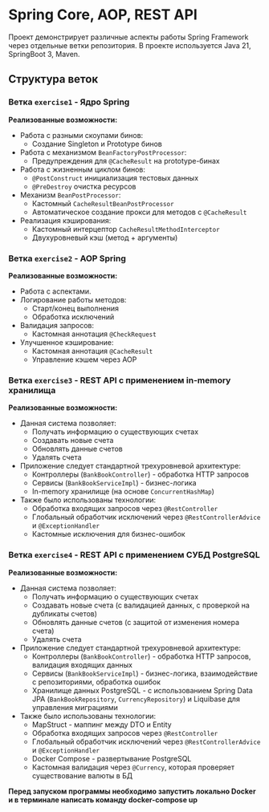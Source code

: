 # Spring Core, AOP, REST API

Проект демонстрирует различные аспекты работы Spring Framework через отдельные ветки репозитория.
В проекте используется Java 21, SpringBoot 3, Maven.

## Структура веток

### Ветка `exercise1` - Ядро Spring

**Реализованные возможности:**

- Работа с разными скоупами бинов:
    - Создание Singleton и Prototype бинов
- Работа с механизмом `BeanFactoryPostProcessor`:
    - Предупреждения для `@CacheResult` на prototype-бинах
- Работа с жизненным циклом бинов:
    - `@PostConstruct` инициализация тестовых данных
    - `@PreDestroy` очистка ресурсов
- Механизм `BeanPostProcessor`:
    - Кастомный `CacheResultBeanPostProcessor`
    - Автоматическое создание прокси для методов с `@CacheResult`
- Реализация кэширования:
    - Кастомный интерцептор `CacheResultMethodInterceptor`
    - Двухуровневый кэш (метод + аргументы)

### Ветка `exercise2` - AOP Spring

**Реализованные возможности:**

- Работа с аспектами.
- Логирование работы методов:
    - Старт/конец выполнения
    - Обработка исключений
- Валидация запросов:
    - Кастомная аннотация `@CheckRequest`
- Улучшенное кэширование:
    - Кастомная аннотация `@CacheResult`
    - Управление кэшем через AOP

### Ветка `exercise3` - REST API с применением in-memory хранилища

**Реализованные возможности:**

- Данная система позволяет:
    - Получать информацию о существующих счетах
    - Создавать новые счета
    - Обновлять данные счетов
    - Удалять счета
- Приложение следует стандартной трехуровневой архитектуре:
    - Контроллеры (`BankBookController`) - обработка HTTP запросов
    - Сервисы (`BankBookServiceImpl`) - бизнес-логика
    - In-memory хранилище (на основе `ConcurrentHashMap`)
- Также было использованы технологии:
    - Обработка входящих запросов через `@RestController`
    - Глобальный обработчик исключений через `@RestControllerAdvice` и `@ExceptionHandler`
    - Кастомные исключения для бизнес-ошибок

### Ветка `exercise4` - REST API с применением СУБД PostgreSQL

**Реализованные возможности:**

- Данная система позволяет:
    - Получать информацию о существующих счетах
    - Создавать новые счета (с валидацией данных, с проверкой на дубликаты счетов)
    - Обновлять данные счетов (с защитой от изменения номера счета)
    - Удалять счета
- Приложение следует стандартной трехуровневой архитектуре:
    - Контроллеры (`BankBookController`) - обработка HTTP запросов, валидация входящих данных
    - Сервисы (`BankBookServiceImpl`) - бизнес-логика, взаимодействие с репозиториями, обработка ошибок
    - Хранилище данных PostgreSQL - с использованием Spring Data JPA (`BankBookRepository`, `CurrencyRepository`) и
      Liquibase для управления миграциями
- Также было использованы технологии:
    - MapStruct - маппинг между DTO и Entity
    - Обработка входящих запросов через `@RestController`
    - Глобальный обработчик исключений через `@RestControllerAdvice` и `@ExceptionHandler`
    - Docker Compose - развертывание PostgreSQL
    - Кастомная валидация через `@Currency`, которая проверяет существование валюты в БД

**Перед запуском программы необходимо запустить локально Docker и в терминале написать команду docker-compose up**
